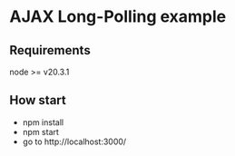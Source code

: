 # AJAX Long-Polling example

## Requirements

node >= v20.3.1

## How start

- npm install
- npm start
- go to http://localhost:3000/
